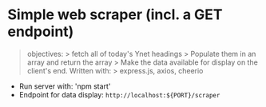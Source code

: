 # Simple web scraper (incl. a GET endpoint)
> objectives:
    > fetch all of today's Ynet headings
    > Populate them in an array and return the array
    > Make the data available for display on the client's end.
> Written with:
    > express.js, axios, cheerio

- Run server with: 'npm start'
- Endpoint for data display: `http://localhost:${PORT}/scraper`